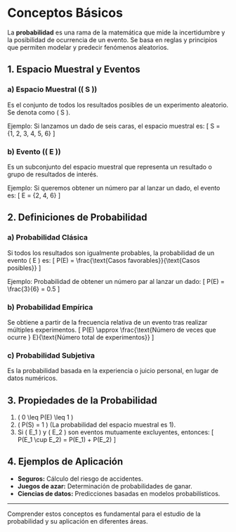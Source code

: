 # Conceptos Básicos

La **probabilidad** es una rama de la matemática que mide la incertidumbre y la posibilidad de ocurrencia de un evento. Se basa en reglas y principios que permiten modelar y predecir fenómenos aleatorios.

## 1. Espacio Muestral y Eventos

### a) Espacio Muestral (\( S \))
Es el conjunto de todos los resultados posibles de un experimento aleatorio. Se denota como \( S \).

Ejemplo: Si lanzamos un dado de seis caras, el espacio muestral es:
\[
S = \{1, 2, 3, 4, 5, 6\}
\]

### b) Evento (\( E \))
Es un subconjunto del espacio muestral que representa un resultado o grupo de resultados de interés.

Ejemplo: Si queremos obtener un número par al lanzar un dado, el evento es:
\[
E = \{2, 4, 6\}
\]

## 2. Definiciones de Probabilidad

### a) Probabilidad Clásica
Si todos los resultados son igualmente probables, la probabilidad de un evento \( E \) es:
\[
P(E) = \frac{\text{Casos favorables}}{\text{Casos posibles}}
\]

Ejemplo: Probabilidad de obtener un número par al lanzar un dado:
\[
P(E) = \frac{3}{6} = 0.5
\]

### b) Probabilidad Empírica
Se obtiene a partir de la frecuencia relativa de un evento tras realizar múltiples experimentos.
\[
P(E) \approx \frac{\text{Número de veces que ocurre } E}{\text{Número total de experimentos}}
\]

### c) Probabilidad Subjetiva
Es la probabilidad basada en la experiencia o juicio personal, en lugar de datos numéricos.

## 3. Propiedades de la Probabilidad
1. \( 0 \leq P(E) \leq 1 \)
2. \( P(S) = 1 \) (La probabilidad del espacio muestral es 1).
3. Si \( E_1 \) y \( E_2 \) son eventos mutuamente excluyentes, entonces:
   \[
   P(E_1 \cup E_2) = P(E_1) + P(E_2)
   \]

## 4. Ejemplos de Aplicación
- **Seguros:** Cálculo del riesgo de accidentes.
- **Juegos de azar:** Determinación de probabilidades de ganar.
- **Ciencias de datos:** Predicciones basadas en modelos probabilísticos.

---
Comprender estos conceptos es fundamental para el estudio de la probabilidad y su aplicación en diferentes áreas.
